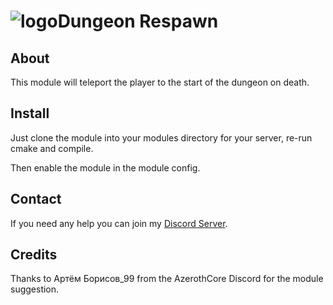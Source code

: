 # ![logo](https://github.com/notepadguyOfficial/DungeonRespawn/blob/master/icon.png)Dungeon Respawn

## About

This module will teleport the player to the start of the dungeon on death.

## Install

Just clone the module into your modules directory for your server, re-run cmake and compile.

Then enable the module in the module config.

## Contact

If you need any help you can join my [Discord Server](https://discord.gg/xdVPGcpJ8C).

## Credits

Thanks to Артём Борисов_99 from the AzerothCore Discord for the module suggestion.
